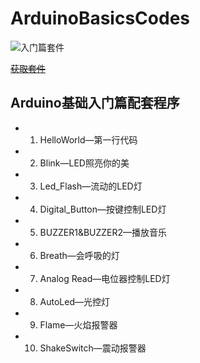 # ArduinoBasicsCodes

![入门篇套件](https://i.imgur.com/iiuBiG6.jpg)

[~~获取套件~~](https://item.taobao.com/item.htm?spm=a1z10.1-c-s.w4024-18433058034.4.4f1b20fcvPr3pq&id=563173425289&scene=taobao_shop)

## Arduino基础入门篇配套程序

- 1. HelloWorld—第一行代码
- 2. Blink—LED照亮你的美
- 3. Led_Flash—流动的LED灯
- 4. Digital_Button—按键控制LED灯
- 5. BUZZER1&BUZZER2—播放音乐
- 6. Breath—会呼吸的灯
- 7. Analog Read—电位器控制LED灯
- 8. AutoLed—光控灯
- 9. Flame—火焰报警器
- 10. ShakeSwitch—震动报警器